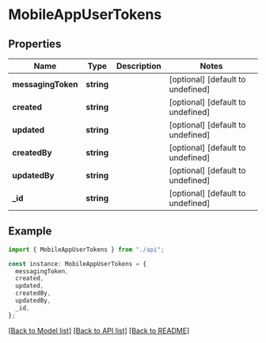 # MobileAppUserTokens

## Properties

| Name               | Type       | Description | Notes                             |
| ------------------ | ---------- | ----------- | --------------------------------- |
| **messagingToken** | **string** |             | [optional] [default to undefined] |
| **created**        | **string** |             | [optional] [default to undefined] |
| **updated**        | **string** |             | [optional] [default to undefined] |
| **createdBy**      | **string** |             | [optional] [default to undefined] |
| **updatedBy**      | **string** |             | [optional] [default to undefined] |
| **\_id**           | **string** |             | [optional] [default to undefined] |

## Example

```typescript
import { MobileAppUserTokens } from "./api";

const instance: MobileAppUserTokens = {
  messagingToken,
  created,
  updated,
  createdBy,
  updatedBy,
  _id,
};
```

[[Back to Model list]](../README.md#documentation-for-models) [[Back to API list]](../README.md#documentation-for-api-endpoints) [[Back to README]](../README.md)

